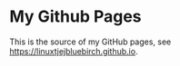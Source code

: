 My Github Pages
===============

This is the source of my GitHub pages, see <https://linuxtjejbluebirch.github.io>.
<!--stackedit_data:
eyJoaXN0b3J5IjpbNTY5OTQzNzg0LC00NTI2MDU1NTJdfQ==
-->